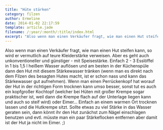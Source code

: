 ```yaml
---
title: "Hüte stärken"
category: filzen
author: Ermeline
date: 2014-01-02 22:17:59
template: article.jade
filename: /:year/:month/:title/index.html
excerpt: "Also wenn man einen Verkäufer fragt, wie man einen Hut steifen kann, so wird er vermutlich auf teure Kleiderstärke verweisen."
---
```


Also wenn man einen Verkäufer fragt, wie man einen Hut steifen kann, so wird er vermutlich auf teure Kleiderstärke verweisen. Aber es geht auch unkonventioneller und günstiger - mit Speisestärke. Einfach 2 - 3 Esslöffel in 1 bis 1,5 l heißem Wasser auflösen und am besten in der Küchenspüle dann den Hut mit diesem Stärkewasser tränken (wenn man es direkt nach dem Filzen des besagten Hutes macht, ist er schon nass und kann das Stärkewasser gut aufnehmen). Wenn man einen Perrückenkopf hat worauf der Hut in der richtigen Form trocknen kann umso besser, sonst tut es auch ein kopfgroßer Kochtopf (welcher bei Hüten mit großer Krempe sogar praktischer ist, weil dann die Krempe flach auf der Unterlage liegen kann und auch so steif wird) oder Eimer... Einfach an einem warmen Ort trocknen lassen und die Hutkrempe sitzt. Sollte etwas zu viel Stärke in das Wasser geraten sein, dann könnt ihr den Hut zunächst zum Nägel einschlagen benutzen und evtl. müsste man ein paar Stärkeflocken entfernen aber damit ist der Hut ja nicht im Eimer. ;)
